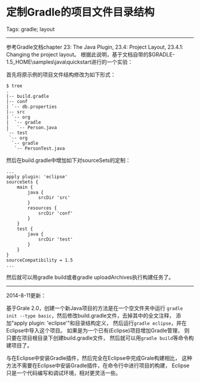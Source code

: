 # 定制Gradle的项目文件目录结构
Tags: gradle; layout

------

参考Gradle文档chapter 23: The Java Plugin, 23.4: Project Layout,
23.4.1: Changing the project layout。
根据此说明，基于文档自带的$GRADLE-1.5_HOME\samples\java\quickstart进行的一个实验：

首先将原示例的项目文件结构修改为如下形式：

    $ tree 
    . 
    |-- build.gradle 
    |-- conf 
    | `-- db.properties 
    |-- src 
    | `-- org 
    |  `-- gradle 
    |   `-- Person.java 
    `-- test 
     `-- org 
      `-- gradle 
       `-- PersonTest.java 

然后在build.gradle中增加如下对sourceSets的定制：

    ... 
    apply plugin: 'eclipse' 
    sourceSets { 
        main { 
            java { 
                srcDir 'src' 
            } 
            resources { 
                srcDir 'conf' 
            } 
        } 
        test { 
            java { 
                srcDir 'test' 
            } 
        } 
    } 
    sourceCompatibility = 1.5 
    ... 

然后就可以用gradle build或者gradle uploadArchives执行构建任务了。

------

2014-8-11更新：

基于Grale 2.0，创建一个新Java项目的方法是在一个空文件夹中运行
`gradle init --type basic`，然后修改build.gradle文件，去掉其中的全文注释，
添加"apply plugin: 'eclipse'"和目录结构定义，
然后运行`gradle eclipse`，并在Eclipse中导入这个项目。
如果是为一个已有(Eclipse)项目增加Gradle管理，
则只要在项目根目录下创建build.gradle文件，
然后就可以用`gradle build`等命令构建项目了。

与在Eclipse中安装Gradle插件，然后完全在Eclipse中完成Grale构建相比，
这种方法不需要在Eclipse中安装Gradle插件，在命令行中进行项目的构建，
Eclipse只是一个代码编写和调试环境，相对更灵活一些。
